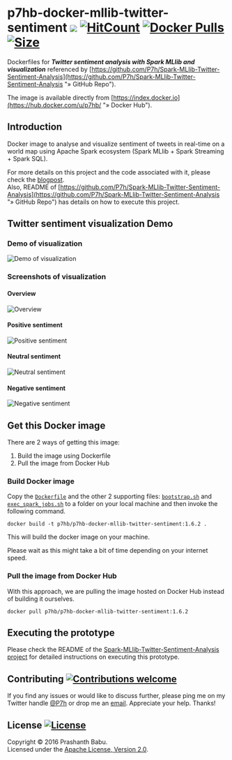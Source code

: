 # p7hb-docker-mllib-twitter-sentiment ![](https://img.shields.io/docker/automated/p7hb/p7hb-docker-mllib-twitter-sentiment.svg) [![HitCount](https://hitt.herokuapp.com/P7h/p7hb-docker-mllib-twitter-sentiment.svg)](https://github.com/P7h/p7hb-docker-mllib-twitter-sentiment) [![Docker Pulls](https://img.shields.io/docker/pulls/p7hb/p7hb-docker-mllib-twitter-sentiment.svg)](https://hub.docker.com/r/p7hb/p7hb-docker-mllib-twitter-sentiment/) [![Size](https://images.microbadger.com/badges/image/p7hb/p7hb-docker-mllib-twitter-sentiment.svg)](https://microbadger.com/images/p7hb/p7hb-docker-mllib-twitter-sentiment)

Dockerfiles for ***Twitter sentiment analysis with Spark MLlib and visualization*** referenced by [https://github.com/P7h/Spark-MLlib-Twitter-Sentiment-Analysis](https://github.com/P7h/Spark-MLlib-Twitter-Sentiment-Analysis "» GitHub Repo").

The image is available directly from [https://index.docker.io](https://hub.docker.com/u/p7hb/ "» Docker Hub").


## Introduction
Docker image to analyse and visualize sentiment of tweets in real-time on a world map using Apache Spark ecosystem (Spark MLlib + Spark Streaming + Spark SQL).

For more details on this project and the code associated with it, please check the [blogpost](http://P7h.org/blog/2016/08/21/spark-twitter-sentiment/).<br>
Also, README of [https://github.com/P7h/Spark-MLlib-Twitter-Sentiment-Analysis](https://github.com/P7h/Spark-MLlib-Twitter-Sentiment-Analysis "» GitHub Repo") has details on how to execute this project.


## Twitter sentiment visualization Demo
### Demo of visualization
![Demo of visualization](https://github.com/P7h/Spark-MLlib-Twitter-Sentiment-Analysis/raw/master/images/Twitter_Sentiment_Visualization.gif)

### Screenshots of visualization
#### Overview
![Overview](https://github.com/P7h/Spark-MLlib-Twitter-Sentiment-Analysis/raw/master/images/Viz_Overview.png)

#### Positive sentiment
![Positive sentiment](https://github.com/P7h/Spark-MLlib-Twitter-Sentiment-Analysis/raw/master/images/Viz_Positive.png)

#### Neutral sentiment
![Neutral sentiment](https://github.com/P7h/Spark-MLlib-Twitter-Sentiment-Analysis/raw/master/images/Viz_Neutral.png)

#### Negative sentiment
![Negative sentiment](https://github.com/P7h/Spark-MLlib-Twitter-Sentiment-Analysis/raw/master/images/Viz_Negative.png)


## Get this Docker image
There are 2 ways of getting this image:

1. Build the image using Dockerfile
2. Pull the image from Docker Hub

### Build Docker image
Copy the [`Dockerfile`](https://github.com/P7h/p7hb-docker-mllib-twitter-sentiment/blob/master/Dockerfile) and the other 2 supporting files: [`bootstrap.sh`](https://github.com/P7h/p7hb-docker-mllib-twitter-sentiment/blob/master/bootstrap.sh) and [`exec_spark_jobs.sh`](https://github.com/P7h/p7hb-docker-mllib-twitter-sentiment/blob/master/exec_spark_jobs.sh) to a folder on your local machine and then invoke the following command.

    docker build -t p7hb/p7hb-docker-mllib-twitter-sentiment:1.6.2 .

This will build the docker image on your machine.

Please wait as this might take a bit of time depending on your internet speed.

### Pull the image from Docker Hub
With this approach, we are pulling the image hosted on Docker Hub instead of building it ourselves.

    docker pull p7hb/p7hb-docker-mllib-twitter-sentiment:1.6.2


## Executing the prototype
Please check the README of the [Spark-MLlib-Twitter-Sentiment-Analysis project](https://github.com/P7h/Spark-MLlib-Twitter-Sentiment-Analysis "» GitHub Repo") for detailed instructions on executing this prototype.


## Contributing [![Contributions welcome](https://img.shields.io/badge/contributions-welcome-brightgreen.svg?style=flat)](http://p7h.org/contact/)
If you find any issues or would like to discuss further, please ping me on my Twitter handle [@P7h](http://twitter.com/P7h "» Twitter/@P7h") or drop me an [email](http://p7h.org/contact/ "» Contact me"). Appreciate your help. Thanks!


## License [![License](http://img.shields.io/:license-apache-blue.svg)](http://www.apache.org/licenses/LICENSE-2.0.html)
Copyright &copy; 2016 Prashanth Babu.<br>
Licensed under the [Apache License, Version 2.0](http://www.apache.org/licenses/LICENSE-2.0).